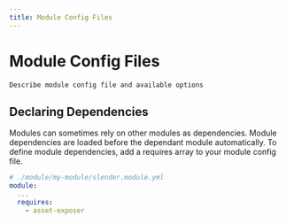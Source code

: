 ```yaml
---
title: Module Config Files
---
```


# Module Config Files

`Describe module config file and available options`


## Declaring Dependencies

Modules can sometimes rely on other modules as dependencies. Module dependencies are
loaded before the dependant module automatically. To define module dependencies, add
a requires array to your module config file.

```yaml
# ./module/my-module/slender.module.yml
module:
  ...
  requires:
    - asset-exposer

```